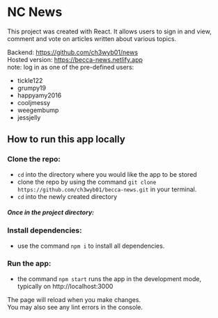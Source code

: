 # NC News

This project was created with React. It allows users to sign in and view, comment and vote on articles written about various topics.

Backend: https://github.com/ch3wyb01/news \
Hosted version: https://becca-news.netlify.app \
  note: log in as one of the pre-defined users: 
- tickle122
- grumpy19
- happyamy2016
- cooljmessy
- weegembump
- jessjelly

## How to run this app locally
### Clone the repo:
- `cd` into the directory where you would like the app to be stored
- clone the repo by using the command `git clone https://github.com/ch3wyb01/becca-news.git` in your terminal.
- `cd` into the newly created directory

#### *Once in the project directory:*

### Install dependencies:
- use the command `npm i` to install all dependencies.

### Run the app:
- the command `npm start` runs the app in the development mode, typically on http://localhost:3000

The page will reload when you make changes.\
You may also see any lint errors in the console.



